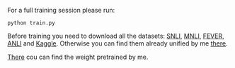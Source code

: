 For a full training session please run:

```
python train.py
```
Before training you need to download all the datasets: [SNLI](https://nlp.stanford.edu/projects/snli/), [MNLI](https://cims.nyu.edu/~sbowman/multinli/), [FEVER](https://fever.ai/dataset/fever.html), [ANLI](https://github.com/facebookresearch/anli) and [Kaggle](https://www.kaggle.com/competitions/contradictory-my-dear-watson/data). Otherwise you can find them already unified by me [there](https://mega.nz/folder/WQ5BHZ5S#DiG1el9jbfNASEL7yTwjHw).

[There](https://mega.nz/folder/WQ5BHZ5S#DiG1el9jbfNASEL7yTwjHw) cou can find the weight pretrained by me.
